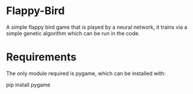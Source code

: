 # Flappy-Bird
A simple flappy bird game that is played by a neural network, it trains via a simple genetic algorithm which can be run in the code.
# Requirements
The only module required is pygame, which can be installed with:

pip install pygame
